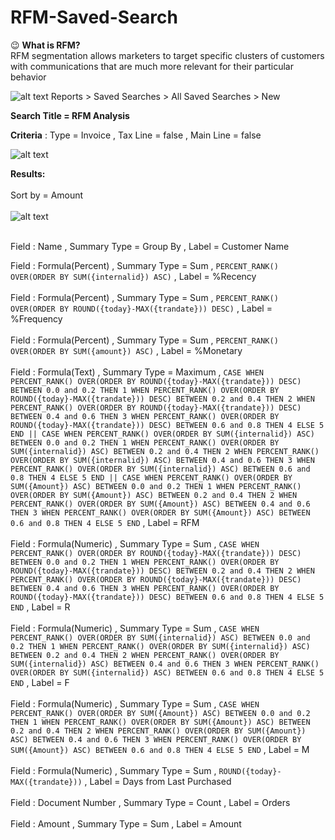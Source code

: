 # RFM-Saved-Search

😉 **What is RFM?** <br>
RFM segmentation allows marketers to target specific clusters of customers with communications that are much more relevant for their particular behavior

![alt text](https://i.imgur.com/p6mmpcg.png)
Reports > Saved Searches > All Saved Searches > New


**Search Title = RFM Analysis** 

**Criteria** : Type = Invoice , Tax Line = false , Main Line = false

![alt text](https://i.imgur.com/FdMtYEc.png)

**Results:** <br><br>
Sort by = Amount <br><br>
![alt text](https://i.imgur.com/Nv1JuCC.png)
<br><br>

Field : Name , Summary Type = Group By , Label = Customer Name <br>

Field : Formula(Percent) , Summary Type = Sum , 
`PERCENT_RANK() OVER(ORDER BY SUM({internalid}) ASC)`
, Label = %Recency
<br><br>
Field : Formula(Percent) , Summary Type = Sum , 
`PERCENT_RANK() OVER(ORDER BY ROUND({today}-MAX({trandate})) DESC)`
, Label = %Frequency
<br><br>
Field : Formula(Percent) , Summary Type = Sum , 
`PERCENT_RANK() OVER(ORDER BY SUM({amount}) ASC)`
, Label = %Monetary
<br><br>
Field : Formula(Text) , Summary Type = Maximum , 
`CASE WHEN PERCENT_RANK() OVER(ORDER BY ROUND({today}-MAX({trandate})) DESC) BETWEEN 0.0 and 0.2 THEN 1 WHEN PERCENT_RANK() OVER(ORDER BY ROUND({today}-MAX({trandate})) DESC) BETWEEN 0.2 and 0.4 THEN 2 WHEN PERCENT_RANK() OVER(ORDER BY ROUND({today}-MAX({trandate})) DESC)  BETWEEN 0.4 and 0.6 THEN 3 WHEN PERCENT_RANK() OVER(ORDER BY ROUND({today}-MAX({trandate})) DESC) BETWEEN 0.6 and 0.8 THEN 4 ELSE 5 END || CASE WHEN PERCENT_RANK() OVER(ORDER BY SUM({internalid}) ASC) BETWEEN 0.0 and 0.2 THEN 1 WHEN PERCENT_RANK() OVER(ORDER BY SUM({internalid}) ASC) BETWEEN 0.2 and 0.4 THEN 2 WHEN PERCENT_RANK() OVER(ORDER BY SUM({internalid}) ASC) BETWEEN 0.4 and 0.6 THEN 3 WHEN PERCENT_RANK() OVER(ORDER BY SUM({internalid}) ASC) BETWEEN 0.6 and 0.8 THEN 4 ELSE 5 END || CASE WHEN PERCENT_RANK() OVER(ORDER BY SUM({Amount}) ASC) BETWEEN 0.0 and 0.2 THEN 1 WHEN PERCENT_RANK() OVER(ORDER BY SUM({Amount}) ASC) BETWEEN 0.2 and 0.4 THEN 2 WHEN PERCENT_RANK() OVER(ORDER BY SUM({Amount}) ASC) BETWEEN 0.4 and 0.6 THEN 3 WHEN PERCENT_RANK() OVER(ORDER BY SUM({Amount}) ASC) BETWEEN 0.6 and 0.8 THEN 4 ELSE 5 END`
, Label = RFM
<br><br>
Field : Formula(Numeric) , Summary Type = Sum , 
`CASE WHEN PERCENT_RANK() OVER(ORDER BY ROUND({today}-MAX({trandate})) DESC) BETWEEN 0.0 and 0.2 THEN 1 WHEN PERCENT_RANK() OVER(ORDER BY ROUND({today}-MAX({trandate})) DESC) BETWEEN 0.2 and 0.4 THEN 2 WHEN PERCENT_RANK() OVER(ORDER BY ROUND({today}-MAX({trandate})) DESC)  BETWEEN 0.4 and 0.6 THEN 3 WHEN PERCENT_RANK() OVER(ORDER BY ROUND({today}-MAX({trandate})) DESC) BETWEEN 0.6 and 0.8 THEN 4 ELSE 5 END`
, Label = R
<br><br>
Field : Formula(Numeric) , Summary Type = Sum , 
`CASE WHEN PERCENT_RANK() OVER(ORDER BY SUM({internalid}) ASC) BETWEEN 0.0 and 0.2 THEN 1 WHEN PERCENT_RANK() OVER(ORDER BY SUM({internalid}) ASC) BETWEEN 0.2 and 0.4 THEN 2 WHEN PERCENT_RANK() OVER(ORDER BY SUM({internalid}) ASC) BETWEEN 0.4 and 0.6 THEN 3 WHEN PERCENT_RANK() OVER(ORDER BY SUM({internalid}) ASC) BETWEEN 0.6 and 0.8 THEN 4 ELSE 5 END`
, Label = F
<br><br>
Field : Formula(Numeric) , Summary Type = Sum , 
`CASE WHEN PERCENT_RANK() OVER(ORDER BY SUM({Amount}) ASC) BETWEEN 0.0 and 0.2 THEN 1 WHEN PERCENT_RANK() OVER(ORDER BY SUM({Amount}) ASC) BETWEEN 0.2 and 0.4 THEN 2 WHEN PERCENT_RANK() OVER(ORDER BY SUM({Amount}) ASC) BETWEEN 0.4 and 0.6 THEN 3 WHEN PERCENT_RANK() OVER(ORDER BY SUM({Amount}) ASC) BETWEEN 0.6 and 0.8 THEN 4 ELSE 5 END`
, Label = M
<br><br>
Field : Formula(Numeric) , Summary Type = Sum , 
`ROUND({today}-MAX({trandate}))`
, Label = Days from Last Purchased
<br><br>
Field : Document Number , Summary Type = Count , Label = Orders
<br><br>
Field : Amount , Summary Type = Sum , Label = Amount
<br><br>